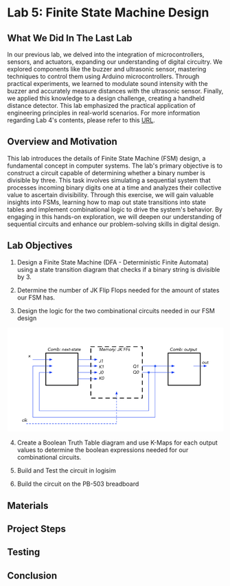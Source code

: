 # Lab 5: Finite State Machine Design

## What We Did In The Last Lab

In our previous lab, we delved into the integration of microcontrollers, sensors, and actuators, expanding our understanding of digital circuitry. We explored components like the buzzer and ultrasonic sensor, mastering techniques to control them using Arduino microcontrollers. Through practical experiments, we learned to modulate sound intensity with the buzzer and accurately measure distances with the ultrasonic sensor. Finally, we applied this knowledge to a design challenge, creating a handheld distance detector. This lab emphasized the practical application of engineering principles in real-world scenarios. For more information regarding Lab 4's contents, please refer to this [URL](https://github.com/mlcourses/lab-4-blog-post-Giabao252/blob/main/post.md).

## Overview and Motivation

This lab introduces the details of Finite State Machine (FSM) design, a fundamental concept in computer systems. The lab's primary objective is to construct a circuit capable of determining whether a binary number is divisible by three. This task involves simulating a sequential system that processes incoming binary digits one at a time and analyzes their collective value to ascertain divisibility. Through this exercise, we will gain valuable insights into FSMs, learning how to map out state transitions into state tables and implement combinational logic to drive the system's behavior. By engaging in this hands-on exploration, we will deepen our understanding of sequential circuits and enhance our problem-solving skills in digital design.

## Lab Objectives

1. Design a Finite State Machine (DFA - Deterministic Finite Automata) using a state transition diagram that checks if a binary string is divisible by 3.

2. Determine the number of JK Flip Flops needed for the amount of states our FSM has.

3. Design the logic for the two combinational circuits needed in our FSM design 

<img src="./assets/fsm.png" />

4. Create a Boolean Truth Table diagram and use K-Maps for each output values to determine the boolean expressions needed for our combinational circuits. 

5. Build and Test the circuit in logisim

6. Build the circuit on the PB-503 breadboard

## Materials

## Project Steps

## Testing

## Conclusion




